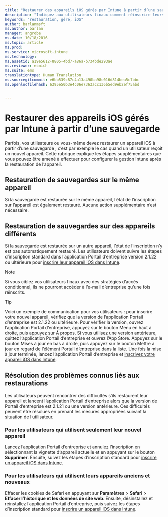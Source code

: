 ```yaml
---
title: "Restaurer des appareils iOS gérés par Intune à partir d’une sauvegarde | Microsoft Intune"
description: "Indiquez aux utilisateurs finaux comment réinscrire leurs appareils après une restauration à partir d’une sauvegarde."
keywords: "restauration, géré, iOS"
author: barlanmsft
ms.author: barlan
manager: angrobe
ms.date: 10/18/2016
ms.topic: article
ms.prod: 
ms.service: microsoft-intune
ms.technology: 
ms.assetid: a19e5612-8805-4bd7-a86a-b734bde293ae
ms.reviewer: esmich
ms.suite: ems
translationtype: Human Translation
ms.sourcegitcommit: e6bb539c87c4a13a490ba98c016d814bea5c7bbc
ms.openlocfilehash: 6395e50b3e4c06e7363acc136b5ed9eb2ef75abd


---
```


# Restaurer des appareils iOS gérés par Intune à partir d’une sauvegarde

Parfois, vos utilisateurs ou vous-même devez restaurer un appareil iOS à partir d’une sauvegarde ; c’est par exemple le cas quand un utilisateur reçoit un nouvel appareil. Cette rubrique explique les étapes supplémentaires que vous pouvez être amené à effectuer pour configurer la gestion Intune après la restauration de l’appareil.

## Restauration de sauvegardes sur le même appareil

Si la sauvegarde est restaurée sur le même appareil, l’état de l’inscription sur l’appareil est également restauré. Aucune action supplémentaire n’est nécessaire.

## Restauration de sauvegardes sur des appareils différents

Si la sauvegarde est restaurée sur un autre appareil, l’état de l’inscription n’y est pas automatiquement restauré. Les utilisateurs doivent suivre les étapes d’inscription standard dans l’application Portail d’entreprise version 2.1.22 ou ultérieure pour [inscrire leur appareil iOS dans Intune](/Intune/EndUser/enroll-your-device-in-intune-ios).

> [!NOTE]
> Si vous ciblez vos utilisateurs finaux avec des stratégies d’accès conditionnel, ils ne pourront accéder à l’e-mail d’entreprise qu’une fois réinscrits.

> [!TIP]
> Voici un exemple de communication pour vos utilisateurs : pour inscrire votre nouvel appareil, vérifiez que la version de l’application Portail d’entreprise est 2.1.22 ou ultérieure. Pour vérifier la version, ouvrez l’application Portail d’entreprise, appuyez sur le bouton Menu en haut à droite, puis appuyez sur À propos. Si vous utilisez une version antérieure, quittez l’application Portail d’entreprise et ouvrez l’App Store. Appuyez sur le bouton Mises à jour en bas à droite, puis appuyez sur le bouton Mettre à jour en regard de l’élément Portail d’entreprise dans la liste. Une fois la mise à jour terminée, lancez l’application Portail d’entreprise et [inscrivez votre appareil iOS dans Intune](/Intune/EndUser/enroll-your-device-in-intune-ios).

## Résolution des problèmes connus liés aux restaurations

Les utilisateurs peuvent rencontrer des difficultés s’ils restaurent leur appareil et lancent l’application Portail d’entreprise alors que la version de Portail d’entreprise est 2.1.21 ou une version antérieure. Ces difficultés peuvent être résolues en prenant les mesures appropriées suivant la situation de l’utilisateur.

### Pour les utilisateurs qui utilisent seulement leur nouvel appareil
Lancez l’application Portail d’entreprise et annulez l’inscription en sélectionnant la vignette d’appareil actuelle et en appuyant sur le bouton __Supprimer__. Ensuite, suivez les étapes d’inscription standard pour [inscrire un appareil iOS dans Intune](/Intune/EndUser/enroll-your-device-in-intune-ios).

### Pour les utilisateurs qui utilisent leurs appareils anciens et nouveaux
Effacer les cookies de Safari en appuyant sur __Paramètres__ > __Safari__ > __Effacer l’historique et les données de site web__. Ensuite, désinstallez et réinstallez l’application Portail d’entreprise, puis suivez les étapes d’inscription standard pour [inscrire un appareil iOS dans Intune](/Intune/EndUser/enroll-your-device-in-intune-ios).



<!--HONumber=Oct16_HO3-->


